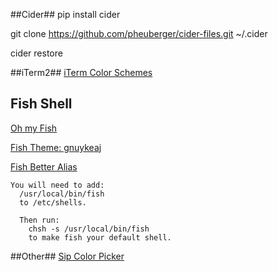 ##Cider##
pip install cider

git clone https://github.com/pheuberger/cider-files.git ~/.cider

cider restore

##iTerm2##
[iTerm Color Schemes](https://github.com/mbadolato/iTerm2-Color-Schemes)

## Fish Shell ##
[Oh my Fish](https://github.com/oh-my-fish/oh-my-fish)

[Fish Theme: gnuykeaj](https://github.com/oh-my-fish/oh-my-fish/blob/master/docs/Themes.md#gnuykeaj)

[Fish Better Alias](https://github.com/oh-my-fish/plugin-balias)

```
You will need to add:
  /usr/local/bin/fish
  to /etc/shells.

  Then run:
    chsh -s /usr/local/bin/fish
    to make fish your default shell.
```

##Other##
[Sip Color Picker](http://sipapp.io/)
